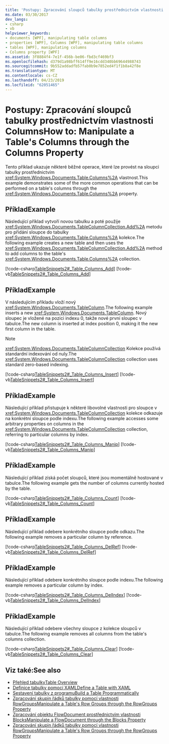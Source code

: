 ```yaml
---
title: 'Postupy: Zpracování sloupců tabulky prostřednictvím vlastnosti Columns'
ms.date: 03/30/2017
dev_langs:
- csharp
- vb
helpviewer_keywords:
- documents [WPF], manipulating table columns
- properties [WPF], Columns [WPF], manipulating table columns
- tables [WPF], manipulating columns
- Columns property [WPF]
ms.assetid: 3f8884f4-7e1f-456b-be06-fbd3cf469bf3
ms.openlocfilehash: d379d1a98bff614ff9e16cdd340bb69644988743
ms.sourcegitcommit: 9b552addadfb57fab0b9e7852ed4f1f1b8a42f8e
ms.translationtype: MT
ms.contentlocale: cs-CZ
ms.lasthandoff: 04/23/2019
ms.locfileid: "62051465"
---
```

# <a name="how-to-manipulate-a-tables-columns-through-the-columns-property"></a><span data-ttu-id="d2225-102">Postupy: Zpracování sloupců tabulky prostřednictvím vlastnosti Columns</span><span class="sxs-lookup"><span data-stu-id="d2225-102">How to: Manipulate a Table's Columns through the Columns Property</span></span>
<span data-ttu-id="d2225-103">Tento příklad ukazuje některé běžné operace, které lze provést na sloupci tabulky prostřednictvím <xref:System.Windows.Documents.Table.Columns%2A> vlastnost.</span><span class="sxs-lookup"><span data-stu-id="d2225-103">This example demonstrates some of the more common operations that can be performed on a table's columns through the <xref:System.Windows.Documents.Table.Columns%2A> property.</span></span>  
  
## <a name="example"></a><span data-ttu-id="d2225-104">Příklad</span><span class="sxs-lookup"><span data-stu-id="d2225-104">Example</span></span>  
 <span data-ttu-id="d2225-105">Následující příklad vytvoří novou tabulku a poté použije <xref:System.Windows.Documents.TableColumnCollection.Add%2A> metodu pro přidání sloupce do tabulky <xref:System.Windows.Documents.Table.Columns%2A> kolekce.</span><span class="sxs-lookup"><span data-stu-id="d2225-105">The following example creates a new table and then uses the <xref:System.Windows.Documents.TableColumnCollection.Add%2A> method to add columns to the table's <xref:System.Windows.Documents.Table.Columns%2A> collection.</span></span>  
  
 [!code-csharp[TableSnippets2#_Table_Columns_Add](~/samples/snippets/csharp/VS_Snippets_Wpf/TableSnippets2/CSharp/Window1.xaml.cs#_table_columns_add)]
 [!code-vb[TableSnippets2#_Table_Columns_Add](~/samples/snippets/visualbasic/VS_Snippets_Wpf/TableSnippets2/visualbasic/window1.xaml.vb#_table_columns_add)]  
  
## <a name="example"></a><span data-ttu-id="d2225-106">Příklad</span><span class="sxs-lookup"><span data-stu-id="d2225-106">Example</span></span>  
 <span data-ttu-id="d2225-107">V následujícím příkladu vloží nový <xref:System.Windows.Documents.TableColumn>.</span><span class="sxs-lookup"><span data-stu-id="d2225-107">The following example inserts a new <xref:System.Windows.Documents.TableColumn>.</span></span>  <span data-ttu-id="d2225-108">Nový sloupec je vložené na pozici indexu 0, takže nové první sloupec v tabulce.</span><span class="sxs-lookup"><span data-stu-id="d2225-108">The new column is inserted at index position 0, making it the new first column in the table.</span></span>  
  
> [!NOTE]
>  <span data-ttu-id="d2225-109"><xref:System.Windows.Documents.TableColumnCollection> Kolekce používá standardní indexování od nuly.</span><span class="sxs-lookup"><span data-stu-id="d2225-109">The <xref:System.Windows.Documents.TableColumnCollection> collection uses standard zero-based indexing.</span></span>  
  
 [!code-csharp[TableSnippets2#_Table_Columns_Insert](~/samples/snippets/csharp/VS_Snippets_Wpf/TableSnippets2/CSharp/Window1.xaml.cs#_table_columns_insert)]
 [!code-vb[TableSnippets2#_Table_Columns_Insert](~/samples/snippets/visualbasic/VS_Snippets_Wpf/TableSnippets2/visualbasic/window1.xaml.vb#_table_columns_insert)]  
  
## <a name="example"></a><span data-ttu-id="d2225-110">Příklad</span><span class="sxs-lookup"><span data-stu-id="d2225-110">Example</span></span>  
 <span data-ttu-id="d2225-111">Následující příklad přistupuje k některé libovolné vlastnosti pro sloupce v <xref:System.Windows.Documents.TableColumnCollection> kolekce odkazuje na konkrétní sloupce podle indexu.</span><span class="sxs-lookup"><span data-stu-id="d2225-111">The following example accesses some arbitrary properties on columns in the <xref:System.Windows.Documents.TableColumnCollection> collection, referring to particular columns by index.</span></span>  
  
 [!code-csharp[TableSnippets2#_Table_Columns_Manip](~/samples/snippets/csharp/VS_Snippets_Wpf/TableSnippets2/CSharp/Window1.xaml.cs#_table_columns_manip)]
 [!code-vb[TableSnippets2#_Table_Columns_Manip](~/samples/snippets/visualbasic/VS_Snippets_Wpf/TableSnippets2/visualbasic/window1.xaml.vb#_table_columns_manip)]  
  
## <a name="example"></a><span data-ttu-id="d2225-112">Příklad</span><span class="sxs-lookup"><span data-stu-id="d2225-112">Example</span></span>  
 <span data-ttu-id="d2225-113">Následující příklad získá počet sloupců, které jsou momentálně hostované v tabulce.</span><span class="sxs-lookup"><span data-stu-id="d2225-113">The following example gets the number of columns currently hosted by the table.</span></span>  
  
 [!code-csharp[TableSnippets2#_Table_Columns_Count](~/samples/snippets/csharp/VS_Snippets_Wpf/TableSnippets2/CSharp/Window1.xaml.cs#_table_columns_count)]
 [!code-vb[TableSnippets2#_Table_Columns_Count](~/samples/snippets/visualbasic/VS_Snippets_Wpf/TableSnippets2/visualbasic/window1.xaml.vb#_table_columns_count)]  
  
## <a name="example"></a><span data-ttu-id="d2225-114">Příklad</span><span class="sxs-lookup"><span data-stu-id="d2225-114">Example</span></span>  
 <span data-ttu-id="d2225-115">Následující příklad odebere konkrétního sloupce podle odkazu.</span><span class="sxs-lookup"><span data-stu-id="d2225-115">The following example removes a particular column by reference.</span></span>  
  
 [!code-csharp[TableSnippets2#_Table_Columns_DelRef](~/samples/snippets/csharp/VS_Snippets_Wpf/TableSnippets2/CSharp/Window1.xaml.cs#_table_columns_delref)]
 [!code-vb[TableSnippets2#_Table_Columns_DelRef](~/samples/snippets/visualbasic/VS_Snippets_Wpf/TableSnippets2/visualbasic/window1.xaml.vb#_table_columns_delref)]  
  
## <a name="example"></a><span data-ttu-id="d2225-116">Příklad</span><span class="sxs-lookup"><span data-stu-id="d2225-116">Example</span></span>  
 <span data-ttu-id="d2225-117">Následující příklad odebere konkrétního sloupce podle indexu.</span><span class="sxs-lookup"><span data-stu-id="d2225-117">The following example removes a particular column by index.</span></span>  
  
 [!code-csharp[TableSnippets2#_Table_Columns_DelIndex](~/samples/snippets/csharp/VS_Snippets_Wpf/TableSnippets2/CSharp/Window1.xaml.cs#_table_columns_delindex)]
 [!code-vb[TableSnippets2#_Table_Columns_DelIndex](~/samples/snippets/visualbasic/VS_Snippets_Wpf/TableSnippets2/visualbasic/window1.xaml.vb#_table_columns_delindex)]  
  
## <a name="example"></a><span data-ttu-id="d2225-118">Příklad</span><span class="sxs-lookup"><span data-stu-id="d2225-118">Example</span></span>  
 <span data-ttu-id="d2225-119">Následující příklad odebere všechny sloupce z kolekce sloupců v tabulce.</span><span class="sxs-lookup"><span data-stu-id="d2225-119">The following example removes all columns from the table's columns collection.</span></span>  
  
 [!code-csharp[TableSnippets2#_Table_Columns_Clear](~/samples/snippets/csharp/VS_Snippets_Wpf/TableSnippets2/CSharp/Window1.xaml.cs#_table_columns_clear)]
 [!code-vb[TableSnippets2#_Table_Columns_Clear](~/samples/snippets/visualbasic/VS_Snippets_Wpf/TableSnippets2/visualbasic/window1.xaml.vb#_table_columns_clear)]  
  
## <a name="see-also"></a><span data-ttu-id="d2225-120">Viz také:</span><span class="sxs-lookup"><span data-stu-id="d2225-120">See also</span></span>

- [<span data-ttu-id="d2225-121">Přehled tabulky</span><span class="sxs-lookup"><span data-stu-id="d2225-121">Table Overview</span></span>](table-overview.md)
- [<span data-ttu-id="d2225-122">Definice tabulky pomocí XAML</span><span class="sxs-lookup"><span data-stu-id="d2225-122">Define a Table with XAML</span></span>](how-to-define-a-table-with-xaml.md)
- [<span data-ttu-id="d2225-123">Sestavení tabulky z programu</span><span class="sxs-lookup"><span data-stu-id="d2225-123">Build a Table Programmatically</span></span>](how-to-build-a-table-programmatically.md)
- [<span data-ttu-id="d2225-124">Zpracování skupin řádků tabulky pomocí vlastnosti RowGroups</span><span class="sxs-lookup"><span data-stu-id="d2225-124">Manipulate a Table's Row Groups through the RowGroups Property</span></span>](how-to-manipulate-table-row-groups-through-the-rowgroups-property.md)
- [<span data-ttu-id="d2225-125">Zpracování objektu FlowDocument prostřednictvím vlastnosti Blocks</span><span class="sxs-lookup"><span data-stu-id="d2225-125">Manipulate a FlowDocument through the Blocks Property</span></span>](how-to-manipulate-a-flowdocument-through-the-blocks-property.md)
- [<span data-ttu-id="d2225-126">Zpracování skupin řádků tabulky pomocí vlastnosti RowGroups</span><span class="sxs-lookup"><span data-stu-id="d2225-126">Manipulate a Table's Row Groups through the RowGroups Property</span></span>](how-to-manipulate-table-row-groups-through-the-rowgroups-property.md)
